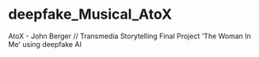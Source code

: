 # deepfake_Musical_AtoX
AtoX - John Berger // Transmedia Storytelling Final Project 'The Woman In Me' using deepfake AI
